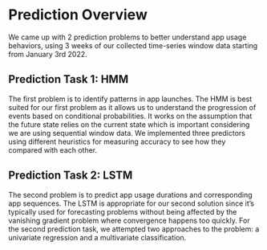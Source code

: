 # Prediction Overview
We came up with 2 prediction problems to better understand app usage behaviors, using 3 weeks of our collected time-series window data starting from January 3rd 2022. 


## Prediction Task 1: HMM
The first problem is to identify patterns in app launches. 
The HMM is best suited for our first problem as it allows us to understand the progression of events based on conditional probabilities. It works on the assumption that the future state relies on the current state which is important considering we are using sequential window data. We implemented three predictors using different heuristics for measuring accuracy to see how they compared with each other.

## Prediction Task 2: LSTM
The second problem is to predict app usage durations and corresponding app sequences. 
The LSTM is appropriate for our second solution since it’s typically used for forecasting problems without being affected by the vanishing gradient problem where convergence happens too quickly. For the second prediction task, we attempted two approaches to the problem: a univariate regression and a multivariate classification.
